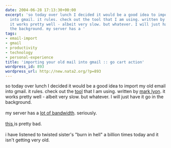 ```yaml
---
date: 2004-06-28 17:13:30+00:00
excerpt: 'so today over lunch I decided it would be a good idea to import my old  email
  into gmail. it rules. check out the tool that I am using. written by mark lyon.
  it works pretty well - albeit very slow. but whatever. I will just have it go in
  the background. my server has a '
tags:
- email-import
- gmail
- productivity
- technology
- personal-experience
title: 'importing your old mail into gmail :: go cart action'
wordpress_id: 893
wordpress_url: http://new.nata2.org/?p=893
---
```


so today over lunch I decided it would be a good idea to import my old  email into gmail. it rules. check out the <a href="http://www.marklyon.org/gmail/">tool</a> that I am using. written by <a href="http://www.marklyon.org/">mark lyon</a>. it works pretty well - albeit very slow. but whatever. I will just have it go in the background. <br/><br/>my server has a <a href="https://web.archive.org/web/20030814003134/http://www.nata2.info//?path=pictures%2FIncoming&amp;img=wow_nata2speed.gif">lot of bandwidth</a>. seriously. <br/><br/><a href="https://web.archive.org/web/20030814003134/http://www.nata2.info//humor/movies/dont_ever_get_this_drunk.wmv">this </a> is pretty bad. <br/><br/>i have listened to twisted sister's "burn in hell" a billion times today and it isn't getting very old.